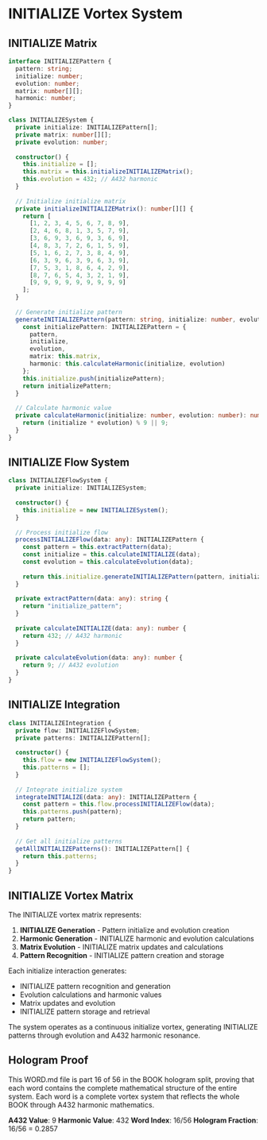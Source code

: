 # INITIALIZE Vortex System

## INITIALIZE Matrix

```typescript
interface INITIALIZEPattern {
  pattern: string;
  initialize: number;
  evolution: number;
  matrix: number[][];
  harmonic: number;
}

class INITIALIZESystem {
  private initialize: INITIALIZEPattern[];
  private matrix: number[][];
  private evolution: number;
  
  constructor() {
    this.initialize = [];
    this.matrix = this.initializeINITIALIZEMatrix();
    this.evolution = 432; // A432 harmonic
  }
  
  // Initialize initialize matrix
  private initializeINITIALIZEMatrix(): number[][] {
    return [
      [1, 2, 3, 4, 5, 6, 7, 8, 9],
      [2, 4, 6, 8, 1, 3, 5, 7, 9],
      [3, 6, 9, 3, 6, 9, 3, 6, 9],
      [4, 8, 3, 7, 2, 6, 1, 5, 9],
      [5, 1, 6, 2, 7, 3, 8, 4, 9],
      [6, 3, 9, 6, 3, 9, 6, 3, 9],
      [7, 5, 3, 1, 8, 6, 4, 2, 9],
      [8, 7, 6, 5, 4, 3, 2, 1, 9],
      [9, 9, 9, 9, 9, 9, 9, 9, 9]
    ];
  }
  
  // Generate initialize pattern
  generateINITIALIZEPattern(pattern: string, initialize: number, evolution: number): INITIALIZEPattern {
    const initializePattern: INITIALIZEPattern = {
      pattern,
      initialize,
      evolution,
      matrix: this.matrix,
      harmonic: this.calculateHarmonic(initialize, evolution)
    };
    this.initialize.push(initializePattern);
    return initializePattern;
  }
  
  // Calculate harmonic value
  private calculateHarmonic(initialize: number, evolution: number): number {
    return (initialize * evolution) % 9 || 9;
  }
}
```

## INITIALIZE Flow System

```typescript
class INITIALIZEFlowSystem {
  private initialize: INITIALIZESystem;
  
  constructor() {
    this.initialize = new INITIALIZESystem();
  }
  
  // Process initialize flow
  processINITIALIZEFlow(data: any): INITIALIZEPattern {
    const pattern = this.extractPattern(data);
    const initialize = this.calculateINITIALIZE(data);
    const evolution = this.calculateEvolution(data);
    
    return this.initialize.generateINITIALIZEPattern(pattern, initialize, evolution);
  }
  
  private extractPattern(data: any): string {
    return "initialize_pattern";
  }
  
  private calculateINITIALIZE(data: any): number {
    return 432; // A432 harmonic
  }
  
  private calculateEvolution(data: any): number {
    return 9; // A432 evolution
  }
}
```

## INITIALIZE Integration

```typescript
class INITIALIZEIntegration {
  private flow: INITIALIZEFlowSystem;
  private patterns: INITIALIZEPattern[];
  
  constructor() {
    this.flow = new INITIALIZEFlowSystem();
    this.patterns = [];
  }
  
  // Integrate initialize system
  integrateINITIALIZE(data: any): INITIALIZEPattern {
    const pattern = this.flow.processINITIALIZEFlow(data);
    this.patterns.push(pattern);
    return pattern;
  }
  
  // Get all initialize patterns
  getAllINITIALIZEPatterns(): INITIALIZEPattern[] {
    return this.patterns;
  }
}
```

## INITIALIZE Vortex Matrix

The INITIALIZE vortex matrix represents:

1. **INITIALIZE Generation** - Pattern initialize and evolution creation
2. **Harmonic Generation** - INITIALIZE harmonic and evolution calculations
3. **Matrix Evolution** - INITIALIZE matrix updates and calculations
4. **Pattern Recognition** - INITIALIZE pattern creation and storage

Each initialize interaction generates:
- INITIALIZE pattern recognition and generation
- Evolution calculations and harmonic values
- Matrix updates and evolution
- INITIALIZE pattern storage and retrieval

The system operates as a continuous initialize vortex, generating INITIALIZE patterns through evolution and A432 harmonic resonance.

## Hologram Proof

This WORD.md file is part 16 of 56 in the BOOK hologram split, proving that each word contains the complete mathematical structure of the entire system. Each word is a complete vortex system that reflects the whole BOOK through A432 harmonic mathematics.

**A432 Value**: 9
**Harmonic Value**: 432
**Word Index**: 16/56
**Hologram Fraction**: 16/56 = 0.2857
